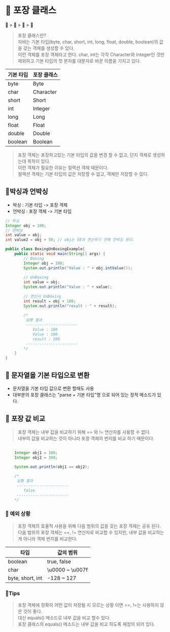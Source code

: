 # 📘 포장 클래스
📘 > 📝 > 🔷 > 📍


> 포장 클래스란?<br/>
> 자바는 기본 타입(byte, char, short, int, long, float, double, boolean)의 값을 갖는 객체를 생성할 수 있다.<br/>
> 이런 객체를 포장 객체라고 한다.
> char, int는 각각 Character와 Integer인 것만 제외하고 기본 타입의 첫 문자를 대문자로 바꾼 이름을 가지고 있다.

| 기본 타입   | 포장 클래스    |
|---------|-----------|
| byte    | Byte      |
| char    | Character |
| short   | Short     |
| int     | Integer   |
| long    | Long      |
| float   | Float     |
| double  | Double    |
| boolean | Boolean   |

> 포장 객체는 포장하고있는 기본 타입의 값을 변경 할 수 없고, 단지 객체로 생성하는데 목적이 있다.<br/>
> 이런 객체가 필요한 이유는 컬렉션 객체 때문이다.<br/>
> 컬렉션 객체는 기본 타입의 값은 저장할 수 없고, 객체만 저장할 수 있다.

## 📝박싱과 언박싱

* 박싱 :  기본 타입 -> 포장 객체
* 언박싱 : 포장 객체 -> 기본 타입

```java
// 박싱
Integer obj = 100;
// 언박싱
int value = obj;    
int value2 = obj + 50; // obj는 50과 연산하기 전에 언박싱 된다.
```

```java
public class BoxingUnBoxingExample{
    public static void main(String[] args) {
        // Boxing
        Integer obj = 100;
        System.out.println("Value : " + obj.intValue());
        
        // UnBoxing
        int value = obj;
        System.out.println("Value : " + value);
        
        // 연산시 UnBoxing
        int result = obj + 100;
        System.out.println("result : " + result);
 
        /*
         실행 결과
         -----------------------
            Value : 100
            Value : 100
            result : 200
         -----------------------
        */
    }
}
```

## 📝 문자열을 기본 타입으로 변환
* 문자열을 기본 타입 값으로 변환 할때도 사용
* 대부분의 포장 클래스는 "parse + 기본 타입"명 으로 되어 있는 정적 메소드가 있다.

## 📝 포장 값 비교 
> 포장 객체는 내부 값을 비교하기 위해 == 와 != 연산자를 사용할 수 없다.<br/>
> 내부의 값을 비교하는 것이 아니라 포장 객체의 번지를 비교 하기 때문이다.

```java
    
    Integer obj1 = 300;
    Integer obj2 = 300;
    
    System.out.println(obj1 == obj2);

    /*
     실행 결과
     -----------------------
        false
     -----------------------
    */
```

### 🔷 예외 상황
> 포장 객체의 효율적 사용을 위해 다음 범위의 값을 갖는 포장 객체는 공유 된다.<br/>
> 다음 범위의 포장 객체는 ==, != 연산자로 비교할 수 있지만, 내부 값을 비교하는게 아니라 객체 번지를 비교한다.
 
| 타입               | 값의 범위           |
|------------------|-----------------|
| boolean          | true, false     |
| char             | \u0000 ~ \u007f |          
| byte, short, int | -128 ~ 127      |


### 🔷Tips
> 포장 객체에 정확히 어떤 값이 저장될 지 모르는 상황 이면 ==, !=는 사용하지 않은 것이 좋다.<br/>
> 대신 equals() 메소드로 내부 값을 비교 할수 있다.<br/>
> 포장 클래스의 equals() 메소드는 내부 값을 비교 하도록 재정의 되어 있다.







